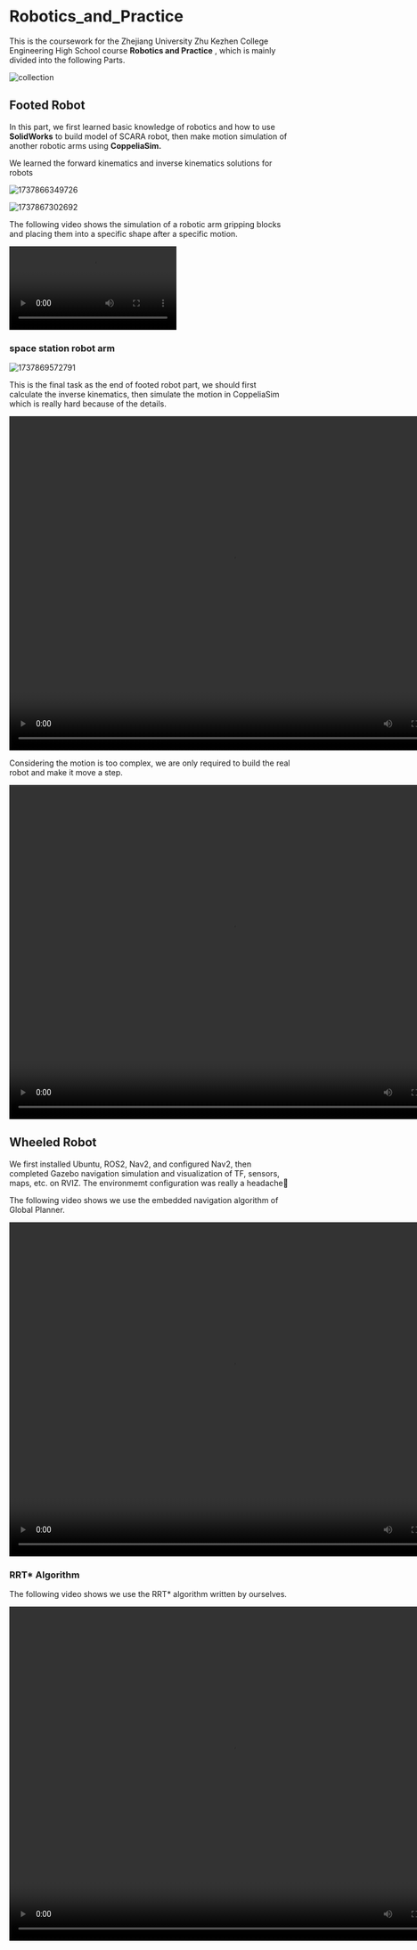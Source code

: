 # Robotics_and_Practice

This is the coursework for the Zhejiang University Zhu Kezhen College Engineering High School course **Robotics and Practice** , which is mainly divided into the following Parts.

![collection](image/README/collection.gif)

## Footed Robot

In this part, we first learned basic knowledge of robotics and how to use **SolidWorks** to build model of SCARA robot, then make motion simulation of another robotic arms using **CoppeliaSim.**

We learned the forward kinematics and inverse kinematics solutions for robots

![1737866349726](image/README/forward_kinematics.png "verify the forward kinematics")

![1737867302692](image/README/inverse_kinematics.png "the angles calculated by inverse kinematics")

The following video shows the simulation of a robotic arm gripping blocks and placing them into a specific shape after a specific motion.

![demo](https://github.com/liukan6/Robotics_and_Practice/blob/main/image/README/Group2_demo.mp4)

### space station robot arm

![1737869572791](image/README/1737869572791.png)

This is the final task as the end of footed robot part, we should first calculate the inverse kinematics, then simulate the motion in CoppeliaSim which is really hard because of the details.

<video src="image/README/space_station_robot_arm_simulation.mp4" autoplay="true" controls="controls" width="800" height="600">
</video>


Considering the motion is too complex, we are only required to build the real robot and make it move a step.

<video src="image/README/space_station_robot_arm.mp4" autoplay="true" controls="controls" width="800" height="600">
</video>

## Wheeled Robot

We first installed Ubuntu, ROS2, Nav2, and configured Nav2, then completed Gazebo navigation simulation and visualization of TF, sensors, maps, etc. on RVIZ. The environmemt configuration was really a headache🤯

The following video shows we use the embedded navigation algorithm of Global Planner.

<video src="image/README/embedded_algorithm.mp4" autoplay="true" controls="controls" width="800" height="600">
</video>

### RRT* Algorithm

The following video shows we use the RRT* algorithm written by ourselves.


<video src="image/README/RRT_algorithm.mp4" autoplay="true" controls="controls" width="800" height="600">
</video>
